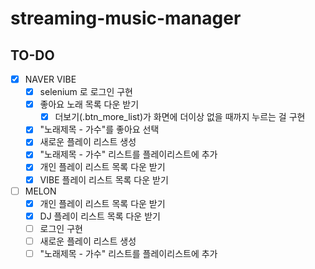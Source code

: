 # streaming-music-manager

## TO-DO

- [x] NAVER VIBE
  - [x] selenium 로 로그인 구현
  - [x] 좋아요 노래 목록 다운 받기
    - [x] 더보기(.btn_more_list)가 화면에 더이상 없을 때까지 누르는 걸 구현
  - [x] "노래제목 - 가수"를 좋아요 선택
  - [x] 새로운 플레이 리스트 생성
  - [x] "노래제목 - 가수" 리스트를 플레이리스트에 추가
  - [x] 개인 플레이 리스트 목록 다운 받기
  - [x] VIBE 플레이 리스트 목록 다운 받기
- [ ] MELON
  - [x] 개인 플레이 리스트 목록 다운 받기
  - [x] DJ 플레이 리스트 목록 다운 받기
  - [ ] 로그인 구현
  - [ ] 새로운 플레이 리스트 생성
  - [ ] "노래제목 - 가수" 리스트를 플레이리스트에 추가
